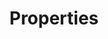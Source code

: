 ---
# -------------------------- #
#        CONTENT TYPE        #
# -------------------------- #

content-type: "api-structure"
key: "properties-object"


# -------------------------- #
#        OBJECT INFO         #
# -------------------------- #

title: "Properties"
description: "{{ api.data-structures.properties.description | flatify }}"


# -------------------------- #
#      OBJECT ATTRIBUTES     #
# -------------------------- #

object-attributes:
  - name: "name"
    type: "string"
    description: "The name of the property."
    value: |
      "frequency_in_minutes"

  - name: "is_required"
    type: "boolean"
    description: "If `true`, the property is required for complete configuration."
    value: |
      true

  - name: "is_credential"
    type: "boolean"
    description: "If `true`, the property is a credential or otherwise sensitive data."
    value: |
      false

  - name: "system_provided"
    type: "boolean"
    deprecated: true
    description: |
      **This property has been deprecated.** Use the `property_type` property instead.
    value: |
      false

  - name: "property_type"
    type: "string"
    description: |
      Indicates the type of the property. Possible values are:

      - `user_provided` - Indicates the property must be set by the user.
      - `read_only` - Indicates the property is read-only and is not settable by the API. Generally, this is an internal field set inside of Stitch.
      - `system_provided_by_default` - Indicates the property used to be `system_provided: true`, but can now be set by the API consumer. These are generally properties associated with OAuth for generating refresh and access tokens.

         **Note**: Use caution when setting these properties, as using incorrect values can put the source into a non-functioning state.
    value: "user_provided"

  - name: "json_schema"
    type: "array"
    description: |
      **Note**: Data will only be returned for this array if `property_type: user_provided` or `property_type: system_provided_by_default`. If `property_type: read_only`, this property will be `null`.
      
      An array containing:

      - `type` - A `string` indicating the expected data type of the property's value. For example: `boolean`
      - `pattern` - A `string` indicating the expected pattern of the property's value. For example: `^\\d+$`
      - `anyOf` - A series of arrays containing key-value pairs for the `type` and `format` combinations Stitch will accept as the property's value. For example:

          ```json
          "anyOf": [
              {
                  "type": "string",
                  "format": "ipv4"
              },
              {
                  "type": "string",
                  "format": "ipv6"
              },
              {
                  "type": "string",
                  "format": "hostname"
              }
          ]
          ```

  - name: "provided"
    type: "boolean"
    description: "If `true`, the property has been provided. For properties where `property_type: user_provided`, this indicates that the user has provided the property."
    value: |
      true

  - name: "tap_mutable"
    type: "boolean"
    description: "**This is an internal field and is for Stitch use only.**"
    value: |
      false

examples:
  - type: "User-provided property"
    code: |
        {
          "name": "frequency_in_minutes",
          "is_required": false,
          "is_credential": false,
          "system_provided": false,
          "property_type": "user_provided",
          "json_schema": {
            "type": "string",
            "pattern": "^1$|^30$|^60$|^360$|^720$|^1440$"
          },
          "provided": false,
          "tap_mutable": false
        }

  - type: "Read-only property"
    code: |
      {
        "name": "image_version",
        "is_required": true,
        "is_credential": false,
        "system_provided": true,
        "property_type": "read_only",
        "json_schema": null,
        "provided": false,
        "tap_mutable": false
      }

  - type: "System provided by default property"
    code: |
      {
        "name": "client_id",
        "is_required": true,
        "is_credential": true,
        "system_provided": true,
        "property_type": "system_provided_by_default",
        "json_schema": {
          "type": "string"
        },
        "provided": false,
        "tap_mutable": false
      }
---